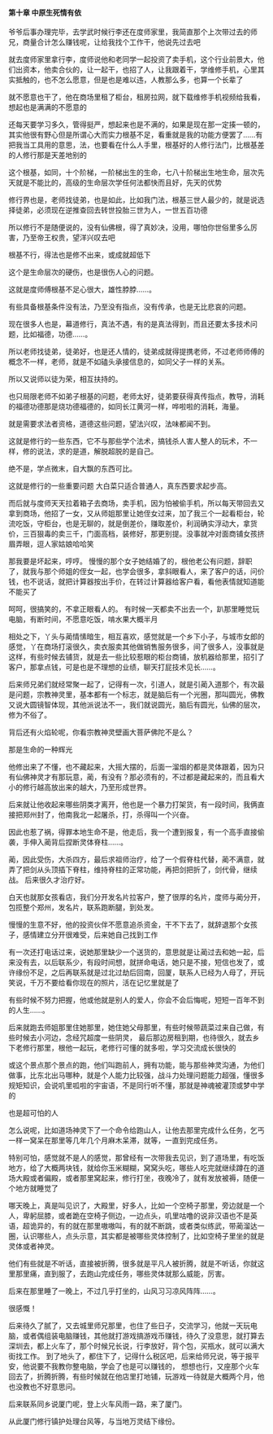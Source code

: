 #### 第十章 中原生死情有依


爷爷后事办理完毕，去学武时候行李还在度师家里，我简直那个上次带过去的师兄，商量合计怎么赚钱呢，让给我找个工作干，他说先过去吧

就去度师家里拿行李，度师说他和老同学一起投资了卖手机，这个行业前景大，他们出资本，他卖合伙的，让一起干，也招了人，让我跟着干，学维修手机，心里其实抵触的，也不怎么愿意，但是也是难以违，人教那么多，也算一个长辈了

就不愿意也干了，他在商场里租了柜台，租房拉网，就下载维修手机视频给我看，想起也是满满的不愿意的

还每天要学习多久，管得挺严，想起来也是不满的，如果是现在那一定揍一顿的，其实他很有野心但是所谓心大而实力根基不足，看重就是我的功能方便罢了……有把我当工具用的意思，法，也要看在什么人手里，根基好的人修行法门，比根基差的人修行那是天差地别的

这个根基，如同，十个阶梯，一阶梯出生的生命，七八十阶梯出生地生命，层次先天就是不能比的，高级的生命层次学任何法都快而且好，先天的优势

修行界也是，老师找徒弟，也是如此，比如我门法，根基三世人最少的，就是说选择徒弟，必须现在逆推查回去转世投胎三世为人，一世五百功德

所以修行不是随便说的，没有仙佛根，得了真妙决，没用，哪怕你世俗里多么厉害，乃至帝王权贵，望洋兴叹去吧

根基不行，得法也是修不出来，或成就超低下

这个是生命层次的硬伤，也是很伤人心的问题。

这就是度师傅根基不足心很大，雄性脖脖……。

有些具备根基条件没有法，乃至没有指点，没有传承，也是无比悲哀的问题。

现在很多人也是，幕道修行，真法不遇，有的是真法得到，而且还要太多技术问题，比如福德，功德……。

所以老师找徒弟，徒弟好，也是还人情的，徒弟成就得提携老师，不过老师师傅的概念不一样，老师，就是不如磕头承接信息的，如同父子一样的关系。

所以又说师以徒为荣，相互扶持的。

也只局限老师不如弟子根基的问题，老师太好，徒弟要获得真传指点，教导，消耗的福德功德那是烧功德福德的，如同长江黄河一样，哗啦啦的消耗，海量。

就是需要求法者资格，道德这些问题，望法兴叹，法味都闻不到。

这就是修行的一些东西，它不与那些学个法术，搞钱杀人害人整人的玩术，不一样，修的说法，求的是道，解脱超脱的是自己。

绝不是，学点微末，自大飘的东西可比。

这就是修行的一些重要问题
大白菜只适合普通人，真东西要求起步高。

而后就与度师天天拉着箱子去商场，卖手机，因为怕被偷手机，所以每天带回去又拿到商场，他招了一女，又从师姐那里让她侄女过来，加了我三个一起看柜台，轮流吃饭，守柜台，也是无聊的，就是倒差价，赚取差价，利润确实浮动大，拿货价，三百狠毒的卖三千，门面高档，装修好，那更别提。没事就冲对面商铺女孩挤眉弄眼，逗人家姑娘哈哈笑

那我要是坏起来，哼哼。
慢慢的那个女子她结婚了的，根他老公有问题，辞职了，就我与那个师姐的侄女一起，也学会很多，拿斜眼看人，来了客户的话，问价钱，也不说话，就把计算器按出手价，在转过计算器给客户看，看他表情就知道能不能买了

呵呵，很搞笑的，不拿正眼看人的。
有时候一天都卖不出去一个，趴那里睡觉玩电脑，有断时间，不愿意吃饭，啃水果大概半月

相处之下，丫头与蔺情愫暗生，相互喜欢，感觉就是一个乡下小子，与城市女郎的感觉，丫在商场打滚很久，卖衣服卖其他做销售服务很多，间了很多人，没事就是这样，有些时候去铺货，就是去一些比较惹眼的柜台商铺，放机器给那里，招引了客户，那拿点钱，可是也是不理想的业绩，聊天打屁技术见长……。

后来师兄弟们就经常聚一起了，记得有一次，引道人，就是引蔺入道那个，有次最是问题，宗教神灵里，基本都有一个标志，就是脑后有一个光圈，那叫圆光，佛教又说大圆镜智体现，其他派说法不一，我们就说圆光，脑后有圆光，仙佛的层次，修为不俗了。

背后还有火焰轮呢，你看宗教神灵壁画大菩萨佛陀不是么？

那是生命的一种辉光

他修出来了不懂，也不藏起来，大摇大摆的，后面一溜烟的都是灵体跟着，因为只有仙佛神灵才有那玩意，蔺，有没有？那必须有的，不过都是藏起来的，而且看大小的修行越高放出来的越大，乃至形成世界。

后来就让他收起来哪些阴类才离开，他也是一个暴力打架货，有一段时间，我俩直接把郑州封了，他南我北一起屠杀，打，杀得叫一个兴奋。

因此也惹了祸，得罪本地生命不是，他走后，我一个遭到报复，有一个高手直接偷袭，手伸入蔺背后捏断灵体脊柱……。

蔺，因此受伤，大杀四方，最后求祖师治疗，给了一个假脊柱代替，蔺不满意，就弄了把剑从头顶插下脊柱，维持脊柱的正常功能，再把剑把折了，剑代骨，继续战。
后来很久才治疗好。

白天也就那女孩看店，我们分开发名片拉客户，整了很厚的名片，度师与蔺分开，包揽整个郑州，发名片，联系跑断腿，到处发。

慢慢的生意不好，他的投资伙伴不愿意追杀资金，干不下去了，就辞退那个女孩子，感情建立分开很难受，后来她自己找到工作

有一次还打电话过来，说她那里缺少一个送货的，意思就是让蔺过去和她一起，后来没有去，以后联系少，有段时间想，就拼命电话，她只是不接，短信也发了，或许缘份不足，之后再联系就是过北过劫后回南，回厦，联系人已经为人母了，开玩笑说，千万不要给看你现在的照片，活在记忆里就是了

有些时候不努力把握，他或他就是别人的爱人，你会不会后悔呢，短短一百年不到的人生……。

后来就跑去师姐那里住她那里，她住她父母那里，有些时候带蔬菜过来自己做，有些时候去小河边，念经咒超度一些阴灵，
最后那边房租到期，也待很久，就去乡下老修行那里，根他一起玩，老修行可懂的就多啦，学习交流成长很快的

或这个景点那个景点的跑，他们叫跑前人，拥有功能，能与那些神灵沟通，为他们做事，比东北出马哪种，就是个人能力比较强，战斗力处理问题能力超强，懂很多规矩知识，会说叽里呱啦的宇宙语，不是同行听不懂，那就是神魂被灌顶或梦中学的

也是超可怕的人

怎么说呢，比如道场神灵下了一个命令给跑山人，让他去那里完成什么任务，乞丐一样一窝呆在那里等几年几个月麻木呆滞，就等，一直到完成任务。

特别可怕，感觉就不是人的感觉，那曾经有一次带我去见识，到了道场里，有吃饭地方，给了大概两块钱，就给你玉米糊糊，窝窝头吃，哪些人吃完就继续蹲在的道场大殿或者偏殿，或者那里窝起来，修行打坐，夜晚冷了，就有发放被褥，随便一个地方就睡觉了

哪天晚上，真是叫见识了，大殿里，好多人，比如一个空椅子那里，旁边就是一个人，卑躬屈膝，或者跪在空椅子侧边，一边点头，叽里咕噜的说非汉语也不是英语，超诡异的，有的就在那里嗷嗷叫，有的就不断跳，或者类似练武，带蔺溜达一圈，认识哪些人，点头示意，其实都是被哪些灵体控制了，比如空椅子里坐的就是灵体或者神灵。

他们有些就是不听话，直接被折腾，很多就是平凡人被折腾，就是不听话，你就这里那里痛，直到服了，去跑山完成任务，哪些灵体就那么威能，厉害。

后来在那里睡了一晚上，不过几乎打坐的，山风习习凉风阵阵……。

很感慨！

后来待久了腻了，又去城里师兄那里，也住了些日子，交流学习，他就一天玩电脑，或者偶组装电脑赚钱，其他就打游戏搞游戏币赚钱，待久了没意思，就打算去深圳去，都上火车了，那个时候兄长说，行李放好，背个包，买瓶水，就可以满大街找工作。
到了地头了，都住下了，记得什么税区吧，后来给师兄说，等于报平安，他说要不我教你整电脑，学会了也是可以赚钱的，
想想也行，又座那个火车回去了，折腾折腾，有些时候就在他店里打地铺，玩游戏一待就是大概两个月，他也没教也不好意思问。

后来联系同乡说厦门呢，登上火车风雨一路，来了厦门。

从此厦门修行镇护处理台风等，与当地万灵结下缘份。


